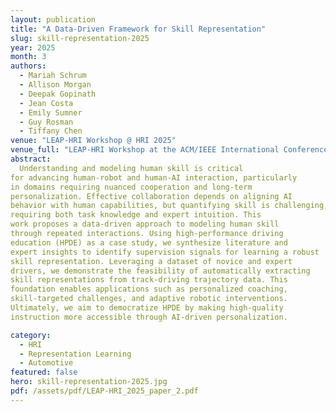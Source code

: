 ```yaml
---
layout: publication
title: "A Data-Driven Framework for Skill Representation"
slug: skill-representation-2025
year: 2025
month: 3
authors:
  - Mariah Schrum
  - Allison Morgan
  - Deepak Gopinath
  - Jean Costa
  - Emily Sumner
  - Guy Rosman
  - Tiffany Chen
venue: "LEAP-HRI Workshop @ HRI 2025"
venue_full: "LEAP-HRI Workshop at the ACM/IEEE International Conference on Human-Robot Interaction (HRI 2025)"
abstract: 
  Understanding and modeling human skill is critical
for advancing human-robot and human-AI interaction, particularly
in domains requiring nuanced cooperation and long-term
personalization. Effective collaboration depends on aligning AI
behavior with human capabilities, but quantifying skill is challenging,
requiring both task knowledge and expert intuition. This
work proposes a data-driven approach to modeling human skill
through repeated interactions. Using high-performance driving
education (HPDE) as a case study, we synthesize literature and
expert insights to identify supervision signals for learning a robust
skill representation. Leveraging a dataset of novice and expert
drivers, we demonstrate the feasibility of automatically extracting
skill representations from track-driving trajectory data. This
foundation enables applications such as personalized coaching,
skill-targeted challenges, and adaptive robotic interventions.
Ultimately, we aim to democratize HPDE by making high-quality
instruction more accessible through AI-driven personalization.

category:
  - HRI
  - Representation Learning
  - Automotive
featured: false
hero: skill-representation-2025.jpg
pdf: /assets/pdf/LEAP-HRI_2025_paper_2.pdf
---
```



